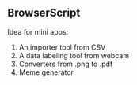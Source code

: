## BrowserScript
Idea for mini apps:
1. An importer tool from CSV
2. A data labeling tool from webcam
3. Converters from .png to .pdf
4. Meme generator
